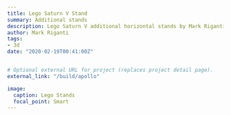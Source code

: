 ```yaml
---
title: Lego Saturn V Stand
summary: Additional stands
description: Lego Saturn V additional horizontal stands by Mark Riganti.		
author: Mark Riganti 
tags:
- 3d
date: "2020-02-19T00:41:00Z"


# Optional external URL for project (replaces project detail page).
external_link: "/build/apollo"

image:
  caption: Lego Stands
  focal_point: Smart
---
```

